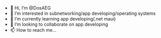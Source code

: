 - 👋 Hi, I’m @DosAEG
- 👀 I’m interested in subnetworking/app developing/operating systems
- 🌱 I’m currently learning app developing(.net maui)
- 💞️ I’m looking to collaborate on app developing
- 📫 How to reach me...

<!---
DosAEG/DosAEG is a ✨ special ✨ repository because its `README.md` (this file) appears on your GitHub profile.
You can click the Preview link to take a look at your changes.
--->
